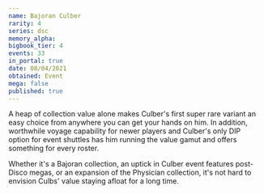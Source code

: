 ```yaml
---
name: Bajoran Culber
rarity: 4
series: dsc
memory_alpha:
bigbook_tier: 4
events: 33
in_portal: true
date: 08/04/2021
obtained: Event
mega: false
published: true
---
```


A heap of collection value alone makes Culber's first super rare variant an easy choice from anywhere you can get your hands on him. In addition, worthwhile voyage capability for newer players and Culber's only DIP option for event shuttles has him running the value gamut and offers something for every roster.

Whether it's a Bajoran collection, an uptick in Culber event features post-Disco megas, or an expansion of the Physician collection, it's not hard to envision Culbs' value staying afloat for a long time.

